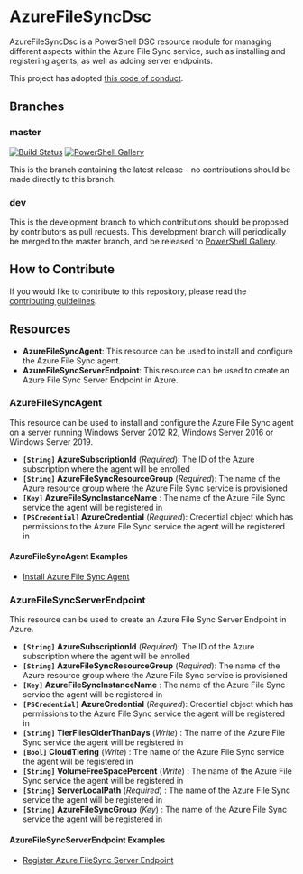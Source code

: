 # AzureFileSyncDsc

AzureFileSyncDsc is a PowerShell DSC resource module for managing different aspects within the Azure File Sync service, such as installing and registering agents, as well as adding server endpoints.

This project has adopted [this code of conduct](CODE_OF_CONDUCT.md).

## Branches

### master

[![Build Status](https://dev.azure.com/janegilring/AzureFileSyncDsc/_apis/build/status/janegilring.AzureFileSyncDsc?branchName=master)](https://dev.azure.com/janegilring/AzureFileSyncDsc/_build/latest?definitionId=3?branchName=master)
[![PowerShell Gallery](https://img.shields.io/powershellgallery/v/AzureFileSyncDsc.svg)](https://www.powershellgallery.com/packages/AzureFileSyncDsc)

This is the branch containing the latest release -
no contributions should be made directly to this branch.

### dev

This is the development branch
to which contributions should be proposed by contributors as pull requests.
This development branch will periodically be merged to the master branch,
and be released to [PowerShell Gallery](https://www.powershellgallery.com/).

## How to Contribute

If you would like to contribute to this repository, please read the [contributing guidelines](https://github.com/janegilring/AzureFileSyncDsc/blob/master/CONTRIBUTING.md).

## Resources

- **AzureFileSyncAgent**: This resource can be used to install and configure the Azure File Sync agent.
- **AzureFileSyncServerEndpoint**: This resource can be used to create an Azure File Sync Server Endpoint in Azure.

### AzureFileSyncAgent

This resource can be used to install and configure the Azure File Sync agent on a server running Windows Server 2012 R2, Windows Server 2016 or Windows Server 2019.

- **`[String]` AzureSubscriptionId** (_Required_): The ID of the Azure subscription where the agent will be enrolled
- **`[String]` AzureFileSyncResourceGroup** (_Required_): The name of the Azure resource group where the Azure File Sync service is provisioned
- **`[Key]` AzureFileSyncInstanceName** : The name of the Azure File Sync service the agent will be registered in
- **`[PSCredential]` AzureCredential** (_Required_): Credential object which has permissions to the Azure File Sync service the agent will be registered in

#### AzureFileSyncAgent Examples

- [Install Azure File Sync Agent](https://github.com/janegilring/AzureFileSyncDsc/blob/master/Examples/Resources/AzureFileSyncAgent/1%20-%20AzureFileSyncAgent.ps1)

### AzureFileSyncServerEndpoint

This resource can be used to create an Azure File Sync Server Endpoint in Azure.

- **`[String]` AzureSubscriptionId** (_Required_): The ID of the Azure subscription where the agent will be enrolled
- **`[String]` AzureFileSyncResourceGroup** (_Required_): The name of the Azure resource group where the Azure File Sync service is provisioned
- **`[Key]` AzureFileSyncInstanceName** : The name of the Azure File Sync service the agent will be registered in
- **`[PSCredential]` AzureCredential** (_Required_): Credential object which has permissions to the Azure File Sync service the agent will be registered in
- **`[String]` TierFilesOlderThanDays** (_Write_) : The name of the Azure File Sync service the agent will be registered in
- **`[Bool]` CloudTiering** (_Write_) : The name of the Azure File Sync service the agent will be registered in
- **`[String]` VolumeFreeSpacePercent** (_Write_) : The name of the Azure File Sync service the agent will be registered in
- **`[String]` ServerLocalPath** (_Required_) : The name of the Azure File Sync service the agent will be registered in
- **`[String]` AzureFileSyncGroup** (_Key_) : The name of the Azure File Sync service the agent will be registered in

#### AzureFileSyncServerEndpoint Examples

- [Register Azure FileSync Server Endpoint](https://github.com/janegilring/AzureFileSyncDsc/blob/master/Examples/Resources/AzureFileSyncServerEndpoint/1%20-%20AzureFileSyncServerEndpoint.ps1)
